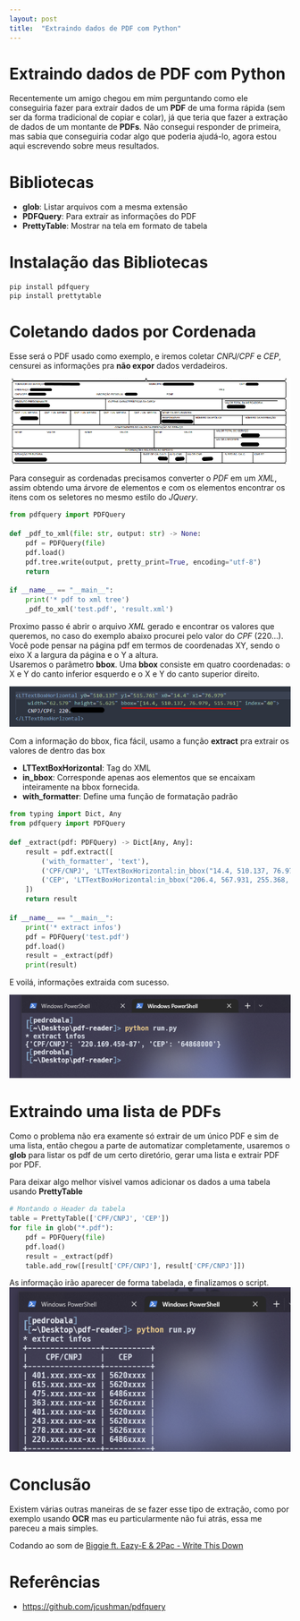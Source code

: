 ```yaml
---
layout: post
title:  "Extraindo dados de PDF com Python"
---
```


# Extraindo dados de PDF com Python
Recentemente um amigo chegou em mim perguntando como ele conseguiria fazer para extrair dados de um **PDF** de uma forma rápida (sem ser da forma tradicional de copiar e colar), já que teria que fazer a extração de dados de um montante de **PDFs**. Não consegui responder de primeira, mas sabia que conseguiria codar algo que poderia ajudá-lo, agora estou aqui escrevendo sobre meus resultados.

# Bibliotecas 
- **glob**: Listar arquivos com a mesma extensão
- **PDFQuery**: Para extrair as informações do PDF
- **PrettyTable**: Mostrar na tela em formato de tabela

# Instalação das Bibliotecas
```shell
pip install pdfquery
pip install prettytable
```

# Coletando dados por Cordenada
Esse será o PDF usado como exemplo, e iremos coletar *CNPJ/CPF* e *CEP*, censurei as informações pra **não expor** dados verdadeiros. 

![Exemplo PDF](/assets/images/pdf.png)

Para conseguir as cordenadas precisamos converter o *PDF* em um *XML*, assim obtendo uma árvore de elementos e com os elementos encontrar os itens com os seletores no mesmo estilo do *JQuery*.

```python
from pdfquery import PDFQuery

def _pdf_to_xml(file: str, output: str) -> None:
    pdf = PDFQuery(file)
    pdf.load()
    pdf.tree.write(output, pretty_print=True, encoding="utf-8")
    return

if __name__ == "__main__":
    print('* pdf to xml tree')
    _pdf_to_xml('test.pdf', 'result.xml')
```

Proximo passo é abrir o arquivo *XML* gerado e encontrar os valores que queremos, no caso do exemplo abaixo procurei pelo valor do *CPF* (220...). <br />
Você pode pensar na página pdf em termos de coordenadas XY, sendo o eixo X a largura da página e o Y a altura. <br />
Usaremos o parâmetro **bbox**. Uma **bbox** consiste em quatro coordenadas: o X e Y do canto inferior esquerdo e o X e Y do canto superior direito.

![Highlight PDF](/assets/images/pdf-highlight.png)

Com a informação do bbox, fica fácil, usamo a função **extract** pra extrair os valores de dentro das box
- **LTTextBoxHorizontal**: Tag do XML
- **in_bbox**: Corresponde apenas aos elementos que se encaixam inteiramente na bbox fornecida.
- **with_formatter**: Define uma função de formatação padrão

```python
from typing import Dict, Any
from pdfquery import PDFQuery

def _extract(pdf: PDFQuery) -> Dict[Any, Any]:
    result = pdf.extract([
        ('with_formatter', 'text'),
        ('CPF/CNPJ', 'LTTextBoxHorizontal:in_bbox("14.4, 510.137, 76.979, 515.761")', lambda match: match.text()[10:]),
        ('CEP', 'LTTextBoxHorizontal:in_bbox("206.4, 567.931, 255.368, 575.699")', lambda match: match.text()[5:])
    ])
    return result

if __name__ == "__main__":
    print('* extract infos')
    pdf = PDFQuery('test.pdf')
    pdf.load()
    result = _extract(pdf)
    print(result)
```

E voilá, informações extraida com sucesso. 

![Extract PDF](/assets/images/pdf-extract.png)

# Extraindo uma lista de PDFs
Como o problema não era examente só extrair de um único PDF e sim de uma lista, então chegou a parte de automatizar completamente, usaremos o **glob** para listar os pdf de um certo diretório, gerar uma lista e extrair PDF por PDF.

Para deixar algo melhor visivel vamos adicionar os dados a uma tabela usando **PrettyTable**

```python
# Montando o Header da tabela
table = PrettyTable(['CPF/CNPJ', 'CEP'])
for file in glob("*.pdf"):
    pdf = PDFQuery(file)
    pdf.load()
    result = _extract(pdf)
    table.add_row([result['CPF/CNPJ'], result['CPF/CNPJ']])
```

As informação irão aparecer de forma tabelada, e finalizamos o script.
![List PDF](/assets/images/pdf-list.png)

# Conclusão

Existem várias outras maneiras de se fazer esse tipo de extração, como por exemplo usando **OCR** mas eu particularmente não fui atrás, essa me pareceu a mais simples. 

Codando ao som de [Biggie ft. Eazy-E & 2Pac - Write This Down](https://www.youtube.com/watch?v=AqDOxi2iKxI)

# Referências
- https://github.com/jcushman/pdfquery

